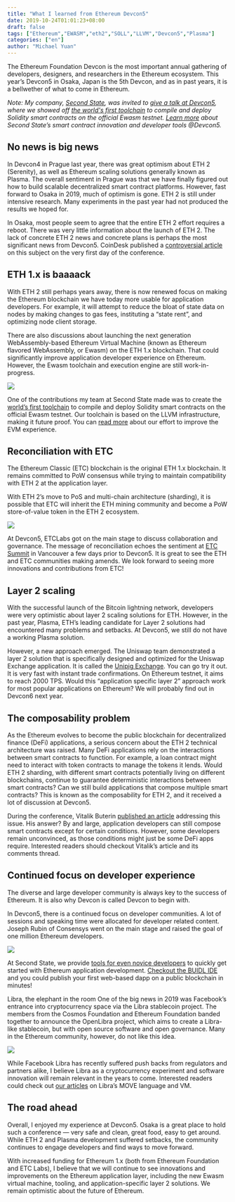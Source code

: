 ```yaml
---
title: "What I learned from Ethereum Devcon5"
date: 2019-10-24T01:01:23+08:00
draft: false
tags: ["Ethereum","EWASM","eth2","SOLL","LLVM","Devcon5","Plasma"]
categories: ["en"]
author: "Michael Yuan"
---
```


The Ethereum Foundation Devcon is the most important annual gathering of developers, designers, and researchers in the Ethereum ecosystem. This year’s Devcon5 in Osaka, Japan is the 5th Devcon, and as in past years, it is a bellwether of what to come in Ethereum.

*Note: My company, [Second State](https://www.secondstate.io/), was invited to [give a talk at Devcon5](https://blog.secondstate.io/post/20191014-secondstate-at-devcon5/), where we showed off [the world's first toolchain](https://blog.secondstate.io/post/20191022-soll-compiler-project/) to compile and deploy Solidity smart contracts on the official Ewasm testnet. [Learn more](https://www.secondstate.io/devcon5/) about Second State’s smart contract innovation and developer tools @Devcon5.*

## No news is big news

In Devcon4 in Prague last year, there was great optimism about ETH 2 (Serenity), as well as Ethereum scaling solutions generally known as Plasma. The overall sentiment in Prague was that we have finally figured out how to build scalable decentralized smart contract platforms. However, fast forward to Osaka in 2019, much of optimism is gone. ETH 2 is still under intensive research. Many experiments in the past year had not produced the results we hoped for.

In Osaka, most people seem to agree that the entire ETH 2 effort requires a reboot. There was very little information about the launch of ETH 2. The lack of concrete ETH 2 news and concrete plans is perhaps the most significant news from Devcon5. CoinDesk published a [controversial article](https://www.coindesk.com/scam-or-iteration-at-devcon-ethereum-diehards-still-believe-in-2-0) on this subject on the very first day of the conference. 

## ETH 1.x is baaaack

With ETH 2 still perhaps years away, there is now renewed focus on making the Ethereum blockchain we have today more usable for application developers. For example, it will attempt to reduce the bloat of state data on nodes by making changes to gas fees, instituting a “state rent”, and optimizing node client storage.

There are also discussions about launching the next generation WebAssembly-based Ethereum Virtual Machine (known as Ethereum flavored WebAssembly, or Ewasm) on the ETH 1.x blockchain. That could significantly improve application developer experience on Ethereum. However, the Ewasm toolchain and execution engine are still work-in-progress. 

![](/images/20191024-devcon5-racap-01.png)

One of the contributions my team at Second State made was to create the [world’s first toolchain](https://blog.secondstate.io/post/20191022-soll-compiler-project/) to compile and deploy Solidity smart contracts on the official Ewasm testnet. Our toolchain is based on the LLVM infrastructure, making it future proof. You can [read more](https://www.secondstate.io/devcon5/) about our effort to improve the EVM experience.

## Reconciliation with ETC

The Ethereum Classic (ETC) blockchain is the original ETH 1.x blockchain. It remains committed to PoW consensus while trying to maintain compatibility with ETH 2 at the application layer. 

With ETH 2’s move to PoS and multi-chain architecture (sharding), it is possible that ETC will inherit the ETH mining community and become a PoW store-of-value token in the ETH 2 ecosystem.

![](/images/20191024-devcon5-racap-02.png)

At Devcon5, ETCLabs got on the main stage to discuss collaboration and governance. The message of reconciliation echoes the sentiment at [ETC Summit](https://blog.secondstate.io/post/20191006-etc-summit-recap/) in Vancouver a few days prior to Devcon5. It is great to see the ETH and ETC communities making amends. We look forward to seeing more innovations and contributions from ETC!

## Layer 2 scaling
With the successful launch of the Bitcoin lightning network, developers were very optimistic about layer 2 scaling solutions for ETH. However, in the past year, Plasma, ETH’s leading candidate for Layer 2 solutions had encountered many problems and setbacks. At Devcon5, we still do not have a working Plasma solution.

However, a new approach emerged. The Uniswap team demonstrated a layer 2 solution that is specifically designed and optimized for the Uniswap Exchange application. It is called the [Unipig Exchange](https://unipig.exchange/). You can go try it out. It is very fast with instant trade confirmations. On Ethereum testnet, it aims to reach 2000 TPS. Would this “application specific layer 2” approach work for most popular applications on Ethereum? We will probably find out in Devcon6 next year.

## The composability problem

As the Ethereum evolves to become the public blockchain for decentralized finance (DeFi) applications, a serious concern about the ETH 2 technical architecture was raised. Many DeFi applications rely on the interactions between smart contracts to function. For example, a loan contract might need to interact with token contracts to manage the tokens it lends. Would ETH 2 sharding, with different smart contracts potentially living on different blockchains, continue to guarantee deterministic interactions between smart contracts? Can we still build applications that compose multiple smart contracts? This is known as the composability for ETH 2, and it received a lot of discussion at Devcon5. 

During the conference, Vitalik Buterin [published an article](https://ethresear.ch/t/cross-shard-defi-composability/6268) addressing this issue. His answer? By and large, application developers can still compose smart contracts except for certain conditions. However, some developers remain unconvinced, as those conditions might just be some DeFi apps require. Interested readers should checkout Vitalik’s article and its comments thread.

## Continued focus on developer experience

The diverse and large developer community is always key to the success of Ethereum. It is also why Devcon is called Devcon to begin with.

In Devcon5, there is a continued focus on developer communities. A lot of sessions and speaking time were allocated for developer related content. Joseph Rubin of Consensys went on the main stage and raised the goal of one million Ethereum developers.

![](/images/20191024-devcon5-racap-03.png)

At Second State, we provide [tools for even novice developers](https://docs.secondstate.io/buidl-developer-tool/why-buidl) to quickly get started with Ethereum application development. [Checkout the BUIDL IDE](https://docs.secondstate.io/buidl-developer-tool/getting-started) and you could publish your first web-based dapp on a public blockchain in minutes!

Libra, the elephant in the room
One of the big news in 2019 was Facebook’s entrance into cryptocurrency space via the Libra stablecoin project. The members from the Cosmos Foundation and Ethereum Foundation banded together to announce the OpenLibra project, which aims to create a Libra-like stablecoin, but with open source software and open governance. Many in the Ethereum community, however, do not like this idea.

![](/images/20191024-devcon5-racap-04.png)

While Facebook Libra has recently suffered push backs from regulators and partners alike, I believe Libra as a cryptocurrency experiment and software innovation will remain relevant in the years to come. Interested readers could check out [our articles](https://medium.com/hackernoon/libra-first-impressions-ed6b5f15ae63) on Libra’s MOVE language and VM. 

## The road ahead
Overall, I enjoyed my experience at Devcon5. Osaka is a great place to hold such a conference — very safe and clean, great food, easy to get around. While ETH 2 and Plasma development suffered setbacks, the community continues to engage developers and find ways to move forward.

With increased funding for Ethereum 1.x (both from Ethereum Foundation and ETC Labs), I believe that we will continue to see innovations and improvements on the Ethereum application layer, including the new Ewasm virtual machine, tooling, and application-specific layer 2 solutions. We remain optimistic about the future of Ethereum. 

